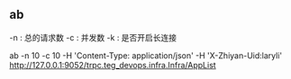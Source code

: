 ## ab

-n : 总的请求数
-c : 并发数
-k : 是否开启长连接


ab -n 10  -c 10  -H 'Content-Type: application/json' -H 'X-Zhiyan-Uid:laryli' http://127.0.0.1:9052/trpc.teg_devops.infra.Infra/AppList